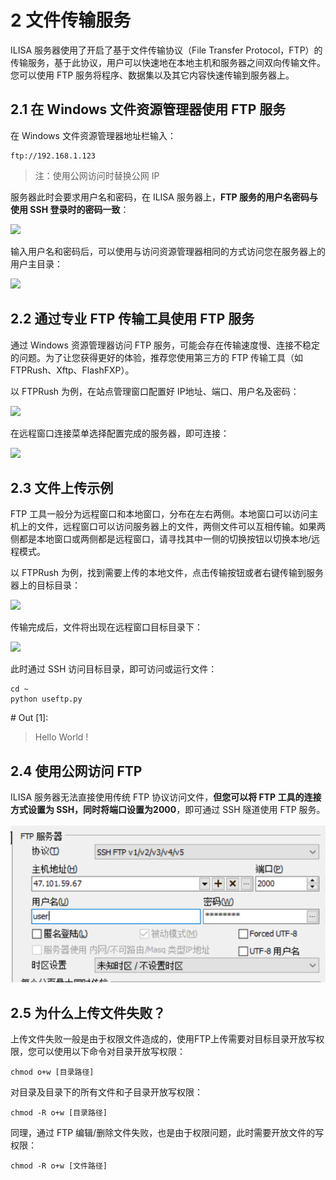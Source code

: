 # 2 文件传输服务

ILISA 服务器使用了开启了基于文件传输协议（File Transfer Protocol，FTP）的传输服务，基于此协议，用户可以快速地在本地主机和服务器之间双向传输文件。您可以使用 FTP 服务将程序、数据集以及其它内容快速传输到服务器上。



## 2.1 在 Windows 文件资源管理器使用 FTP 服务

在 Windows 文件资源管理器地址栏输入：

```
ftp://192.168.1.123
```

> 注：使用公网访问时替换公网 IP

服务器此时会要求用户名和密码，在 ILISA 服务器上，**FTP 服务的用户名密码与使用 SSH 登录时的密码一致**：

![](pictures/ftp-explorer-login.png)

输入用户名和密码后，可以使用与访问资源管理器相同的方式访问您在服务器上的用户主目录：

![](pictures/ftp-explorer-root.png)



## 2.2 通过专业 FTP 传输工具使用 FTP 服务

通过 Windows 资源管理器访问 FTP 服务，可能会存在传输速度慢、连接不稳定的问题。为了让您获得更好的体验，推荐您使用第三方的 FTP 传输工具（如 FTPRush、Xftp、FlashFXP）。

以 FTPRush 为例，在站点管理窗口配置好 IP地址、端口、用户名及密码：

![](pictures/ftp-tool-login.png)

在远程窗口连接菜单选择配置完成的服务器，即可连接：

![](pictures/ftp-tool-connect.png)

## 2.3 文件上传示例

FTP 工具一般分为远程窗口和本地窗口，分布在左右两侧。本地窗口可以访问主机上的文件，远程窗口可以访问服务器上的文件，两侧文件可以互相传输。如果两侧都是本地窗口或两侧都是远程窗口，请寻找其中一侧的切换按钮以切换本地/远程模式。

以 FTPRush 为例，找到需要上传的本地文件，点击传输按钮或者右键传输到服务器上的目标目录：

![](pictures/ftp-tool-transfer.png)

传输完成后，文件将出现在远程窗口目标目录下：

![](pictures/ftp-tool-transfer-finish.png)

此时通过 SSH 访问目标目录，即可访问或运行文件：

``` shell
cd ~
python useftp.py
```

\# Out [1]:

> Hello World !

## 2.4 使用公网访问 FTP

ILISA 服务器无法直接使用传统 FTP 协议访问文件，**但您可以将 FTP 工具的连接方式设置为 SSH，同时将端口设置为2000**，即可通过 SSH 隧道使用 FTP 服务。

![](pictures/ftp-ssh-tunnel.png)



## 2.5 为什么上传文件失败？

上传文件失败一般是由于权限文件造成的，使用FTP上传需要对目标目录开放写权限，您可以使用以下命令对目录开放写权限：

```
chmod o+w [目录路径]
```

对目录及目录下的所有文件和子目录开放写权限：

``` shell
chmod -R o+w [目录路径]
```

同理，通过 FTP 编辑/删除文件失败，也是由于权限问题，此时需要开放文件的写权限：

```
chmod -R o+w [文件路径]
```

